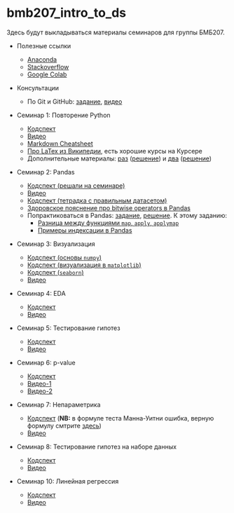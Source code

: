 # bmb207_intro_to_ds

Здесь будут выкладываться материалы семинаров для группы БМБ207.

- Полезные ссылки
  - [Anaconda](https://www.anaconda.com/products/individual)
  - [Stackoverflow](https://stackoverflow.com)
  - [Google Colab](https://colab.research.google.com/)

- Консультации
  - По Git и GitHub: [задание](https://github.com/V-Marco/hse_iad4_2022/blob/main/misc/git_cons.pdf), [видео](https://youtu.be/zgnl34TYiX4)

- Семинар 1: Повторение Python
  - [Кодспект](https://github.com/V-Marco/bmb207_intro_to_ds/blob/main/seminar01/solved_sem01_intro.ipynb)
  - [Видео](https://youtu.be/LPb7Ss9nlms)
  - [Markdown Cheatsheet](https://www.markdownguide.org/basic-syntax#overview)
  - [Про LaTex из Википедии](https://en.wikipedia.org/wiki/LaTeX), есть хорошие курсы на Курсере
  - Дополнительные материалы: [раз](https://github.com/V-Marco/intro_to_ml_py/blob/master/lesson_1/Intro_to_Python_empty.ipynb) ([решение](https://github.com/V-Marco/intro_to_ml_py/blob/master/lesson_1/Intro_to_Python.ipynb)) и [два](https://github.com/V-Marco/intro_to_ml_py/blob/master/lesson_2/python_contd_no_sol.ipynb) ([решение](https://github.com/V-Marco/intro_to_ml_py/blob/master/lesson_2/python_contd.ipynb))

- Семинар 2: Pandas
  - [Кодспект (решали на семинаре)](https://github.com/V-Marco/bmb207_intro_to_ds/blob/main/seminar02/solved_sem02_pandas.ipynb)
  - [Видео](https://youtu.be/LPb7Ss9nlms)
  - [Кодспект (тетрадка с правильным датасетом)](https://github.com/V-Marco/bmb207_intro_to_ds/blob/main/seminar02/solved_sem02_pandas_correct.ipynb)
  - [Здоровское пояснение про bitwise operators в Pandas](https://towardsdatascience.com/bitwise-operators-and-chaining-comparisons-in-pandas-d3a559487525)
  - Попрактиковаться в Pandas: [задание](https://github.com/V-Marco/bmb207_intro_to_ds/blob/main/seminar02/add_pandas.ipynb), [решение](https://github.com/V-Marco/hse_iad4_2022/blob/main/seminar_2/solved_sem02_1_pandas.ipynb). К этому заданию:
    - [Разница между функциями `map`, `apply`, `applymap`](https://stackoverflow.com/questions/19798153/difference-between-map-applymap-and-apply-methods-in-pandas)
    - [Примеры индексации в Pandas](https://github.com/V-Marco/hse_iad5_2021/blob/main/misc/pandas_indexing_examples.ipynb)

- Семинар 3: Визуализация
  - [Кодспект (основы `numpy`)](https://github.com/V-Marco/bmb207_intro_to_ds/blob/main/week3_data-viz/numpy_basics.ipynb)
  - [Кодспект (визуализация в `matplotlib`)](https://github.com/V-Marco/bmb207_intro_to_ds/blob/main/week3_data-viz/sem_visual_ex.ipynb)
  - [Кодспект (`seaborn`)](https://github.com/V-Marco/bmb207_intro_to_ds/blob/main/week3_data-viz/seaborn_manual.ipynb)
  - [Видео](https://youtu.be/SI-KL9bN-lA)

- Семинар 4: EDA
  - [Кодспект](https://github.com/V-Marco/bmb207_intro_to_ds/blob/main/week4_eda/sem04_eda.ipynb)
  - [Видео](https://youtu.be/SI-KL9bN-lA)

- Семинар 5: Тестирование гипотез
  - [Кодспект](https://github.com/V-Marco/bmb207_intro_to_ds/blob/main/week5_hypothesis/sem_5.ipynb)
  - [Видео](https://youtu.be/otozeMXwbYo)

- Семинар 6: p-value
  - [Кодспект](https://github.com/V-Marco/bmb207_intro_to_ds/blob/main/week6_hypothesis_2/sem_6.ipynb)
  - [Видео-1](https://youtu.be/otozeMXwbYo)
  - [Видео-2](https://youtu.be/VFciXfrFtiY)

- Семинар 7: Непараметрика
  - [Кодспект](https://github.com/V-Marco/bmb207_intro_to_ds/blob/main/week7_nonparametric/Sem7.ipynb) (**NB:** в формуле теста Манна-Уитни ошибка, верную формулу смтрите [здесь](https://github.com/V-Marco/public_intro_to_DS_mba_hse/blob/main/seminars/week7_nonparametric/Sem7.ipynb))
  - [Видео](https://youtu.be/n8blfi-uwkc)

- Семинар 8: Тестирование гипотез на наборе данных
  - [Кодспект](https://github.com/V-Marco/bmb207_intro_to_ds/blob/main/week8_eda_hyp/Sem8_IntroDS.ipynb)
  - [Видео](https://youtu.be/n8blfi-uwkc)

- Семинар 10: Линейная регрессия
  - [Кодспект](https://github.com/V-Marco/bmb207_intro_to_ds/blob/main/week10_linreg/sem10_linearRegression.ipynb)
  - [Видео](https://youtu.be/ZPwXeH4wP6s)
